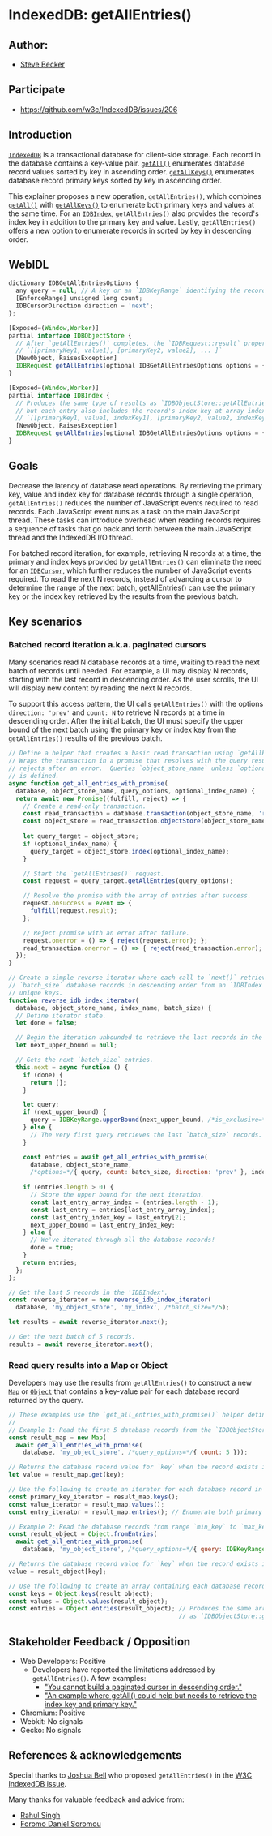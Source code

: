 # IndexedDB: getAllEntries()

## Author:
- [Steve Becker](https://github.com/SteveBeckerMSFT)

## Participate
- https://github.com/w3c/IndexedDB/issues/206

## Introduction

[`IndexedDB`](https://developer.mozilla.org/en-US/docs/Web/API/IndexedDB_API) is a transactional database for client-side storage.  Each record in the database contains a key-value pair.  [`getAll()`](https://developer.mozilla.org/en-US/docs/Web/API/IDBObjectStore/getAll) enumerates database record values sorted by key in ascending order.  [`getAllKeys()`](https://developer.mozilla.org/en-US/docs/Web/API/IDBObjectStore/getAllKeys) enumerates database record primary keys sorted by key in ascending order.

This explainer proposes a new operation, `getAllEntries()`, which combines [`getAll()`](https://developer.mozilla.org/en-US/docs/Web/API/IDBObjectStore/getAll) with [`getAllKeys()`](https://developer.mozilla.org/en-US/docs/Web/API/IDBObjectStore/getAllKeys) to enumerate both primary keys and values at the same time.  For an [`IDBIndex`](https://developer.mozilla.org/en-US/docs/Web/API/IDBIndex), `getAllEntries()` also provides the record's index key in addition to the primary key and value.  Lastly, `getAllEntries()` offers a new option to enumerate records in sorted by key in descending order.

## WebIDL

```js
dictionary IDBGetAllEntriesOptions {
  any query = null; // A key or an `IDBKeyRange` identifying the records to retrieve.
  [EnforceRange] unsigned long count;
  IDBCursorDirection direction = 'next';
}; 

[Exposed=(Window,Worker)]
partial interface IDBObjectStore {
  // After `getAllEntries()` completes, the `IDBRequest::result` property contains an array of entries:
  // `[[primaryKey1, value1], [primaryKey2, value2], ... ]`  
  [NewObject, RaisesException]
  IDBRequest getAllEntries(optional IDBGetAllEntriesOptions options = {});
}

[Exposed=(Window,Worker)]
partial interface IDBIndex {
  // Produces the same type of results as `IDBObjectStore::getAllEntries()` above, 
  // but each entry also includes the record's index key at array index 2:
  // `[[primaryKey1, value1, indexKey1], [primaryKey2, value2, indexKey2], ... ]`
  [NewObject, RaisesException]
  IDBRequest getAllEntries(optional IDBGetAllEntriesOptions options = {});
}
```

## Goals

Decrease the latency of database read operations.  By retrieving the primary key, value and index key for database records through a single operation, `getAllEntries()` reduces the number of JavaScript events required to read records.  Each JavaScript event runs as a task on the main JavaScript thread.  These tasks can introduce overhead when reading records requires a sequence of tasks that go back and forth between the main JavaScript thread and the IndexedDB I/O thread.

For batched record iteration, for example, retrieving N records at a time, the primary and index keys provided by `getAllEntries()` can eliminate the need for an [`IDBCursor`](https://developer.mozilla.org/en-US/docs/Web/API/IDBCursor), which further reduces the number of JavaScript events required.  To read the next N records, instead of advancing a cursor to determine the range of the next batch, getAllEntries() can use the primary key or the index key retrieved by the results from the previous batch.

## Key scenarios

### Batched record iteration a.k.a. paginated cursors

Many scenarios read N database records at a time, waiting to read the next batch of records until needed.  For example, a UI may display N records, starting with the last record in descending order.  As the user scrolls, the UI will display new content by reading the next N records.  

To support this access pattern, the UI calls `getAllEntries()` with the options `direction: 'prev'` and `count: N` to retrieve N records at a time in descending order.  After the initial batch, the UI must specify the upper bound of the next batch using the primary key or index key from the `getAllEntries()` results of the previous batch.

```js
// Define a helper that creates a basic read transaction using `getAllEntries()`.
// Wraps the transaction in a promise that resolves with the query results or 
// rejects after an error.  Queries `object_store_name` unless `optional_index_name`
// is defined.
async function get_all_entries_with_promise(
  database, object_store_name, query_options, optional_index_name) {
  return await new Promise((fulfill, reject) => {
    // Create a read-only transaction.
    const read_transaction = database.transaction(object_store_name, 'readonly');
    const object_store = read_transaction.objectStore(object_store_name);
    
    let query_target = object_store;
    if (optional_index_name) {
      query_target = object_store.index(optional_index_name);
    }

    // Start the `getAllEntries()` request.
    const request = query_target.getAllEntries(query_options);

    // Resolve the promise with the array of entries after success.
    request.onsuccess = event => {
      fulfill(request.result);
    };

    // Reject promise with an error after failure.
    request.onerror = () => { reject(request.error); };
    read_transaction.onerror = () => { reject(read_transaction.error); };
  });
}

// Create a simple reverse iterator where each call to `next()` retrieves
// `batch_size` database records in descending order from an `IDBIndex` with 
// unique keys.
function reverse_idb_index_iterator(
  database, object_store_name, index_name, batch_size) {
  // Define iterator state. 
  let done = false;

  // Begin the iteration unbounded to retrieve the last records in the 'IDBIndex'.
  let next_upper_bound = null;

  // Gets the next `batch_size` entries.
  this.next = async function () {
    if (done) {
      return [];
    }

    let query;
    if (next_upper_bound) {
      query = IDBKeyRange.upperBound(next_upper_bound, /*is_exclusive=*/true);
    } else {
      // The very first query retrieves the last `batch_size` records.
    }

    const entries = await get_all_entries_with_promise(
      database, object_store_name, 
      /*options=*/{ query, count: batch_size, direction: 'prev' }, index_name);
    
    if (entries.length > 0) {
      // Store the upper bound for the next iteration.
      const last_entry_array_index = (entries.length - 1);
      const last_entry = entries[last_entry_array_index];
      const last_entry_index_key = last_entry[2];
      next_upper_bound = last_entry_index_key;
    } else {
      // We've iterated through all the database records!
      done = true;
    }
    return entries;
  };
};

// Get the last 5 records in the 'IDBIndex'.
const reverse_iterator = new reverse_idb_index_iterator(
  database, 'my_object_store', 'my_index', /*batch_size=*/5);

let results = await reverse_iterator.next();

// Get the next batch of 5 records.
results = await reverse_iterator.next();
``` 

### Read query results into a Map or Object

Developers may use the results from `getAllEntries()` to construct a new [`Map`](https://developer.mozilla.org/en-US/docs/Web/JavaScript/Reference/Global_Objects/Map) or [`Object`](https://developer.mozilla.org/en-US/docs/Web/JavaScript/Reference/Global_Objects/Object) that contains a key-value pair for each database record returned by the query.

```js
// These examples use the `get_all_entries_with_promise()` helper defined above.
// 
// Example 1: Read the first 5 database records from the `IDBObjectStore` into a `Map`.
const result_map = new Map(
  await get_all_entries_with_promise(
    database, 'my_object_store', /*query_options=*/{ count: 5 }));

// Returns the database record value for `key` when the record exists in `result_map`.
let value = result_map.get(key); 

// Use the following to create an iterator for each database record in `result_map`:
const primary_key_iterator = result_map.keys();
const value_iterator = result_map.values();  
const entry_iterator = result_map.entries(); // Enumerate both primary keys and values.

// Example 2: Read the database records from range `min_key` to `max_key` into an `Object`.
const result_object = Object.fromEntries(
  await get_all_entries_with_promise(
    database, 'my_object_store', /*query_options=*/{ query: IDBKeyRange.bound(min_key, max_key) }));

// Returns the database record value for `key` when the record exists in `result_object`.
value = result_object[key];

// Use the following to create an array containing each database record in `result_object`:
const keys = Object.keys(result_object);
const values = Object.values(result_object);
const entries = Object.entries(result_object); // Produces the same array of key/value pairs
                                               // as `IDBObjectStore::getAllEntries()`.
```

## Stakeholder Feedback / Opposition

- Web Developers: Positive
  - Developers have reported the limitations addressed by `getAllEntries()`.  A few examples:
    - ["You cannot build a paginated cursor in descending order."](https://nolanlawson.com/2021/08/22/speeding-up-indexeddb-reads-and-writes/)
    - ["An example where getAll() could help but needs to retrieve the index key and primary key."](https://stackoverflow.com/questions/44349168/speeding-up-indexeddb-search-with-multiple-workers)
- Chromium: Positive
- Webkit: No signals
- Gecko: No signals

## References & acknowledgements

Special thanks to [Joshua Bell](https://github.com/inexorabletash) who proposed `getAllEntries()` in the [W3C IndexedDB issue](https://github.com/w3c/IndexedDB/issues/206).

Many thanks for valuable feedback and advice from:

- [Rahul Singh](https://github.com/rahulsingh-msft)
- [Foromo Daniel Soromou](https://github.com/fosoromo_microsoft)